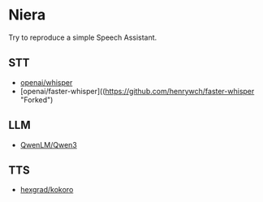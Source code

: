 # Niera
Try to reproduce a simple Speech Assistant.

## STT

- [openai/whisper](https://github.com/henrywch/whisper "Forked")
- [openai/faster-whisper]((https://github.com/henrywch/faster-whisper "Forked")

## LLM

- [QwenLM/Qwen3](https://github.com/henrywch/Qwen3 "Forked")

## TTS

- [hexgrad/kokoro](https://github.com/henrywch/kokoro "Forked")
